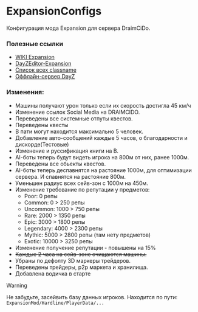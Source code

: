 # ExpansionConfigs

Конфигурация мода Expansion для сервера DraimCiDo.

### Полезные ссылки
- [WIKI Expansion](https://github.com/salutesh/DayZ-Expansion-Scripts/wiki)
- [DayZEditor-Expansion](https://github.com/Shawminator/DayZeEditor/releases)
- [Список всех classname](https://github.com/CypherMediaGIT/DayZClassNames2020/blob/master/classname2020)
- [Оффлайн-сервер DayZ](https://github.com/Arkensor/DayZCommunityOfflineMode)
### Изменения:
- Машины получают урон только если их скорость достигла 45 км/ч
- Изменение ссылок Social Media на DRAIMCIDO.
- Переведены все системные отпуты квестов.
- Переведены квесты
- В пати могут находится максимально 5 человек.
- Добавление авто-сообщений каждые 5 часов, о благодарности и дискорде(Тестовые)
- Изменение и руссификация книги на B.
- AI-боты теперь будут видеть игрока на 800м от них, ранее 1000м.
- Переведены все обьекты квестов.
- AI-боты теперь деспавнятся на растояние 1000м, для оптимизации сервера. И спавнятся на растояние 800м.
- Уменьшен радиус всех сейв-зон с 1000м на 450м.
- Изменение требование по репутации у предметов:
    - Poor: 0 репы
    - Common: 0 > 250 репы
    - Uncommon: 1000 > 750 репы
    - Rare: 2000 > 1350 репы
    - Epic: 3000 > 1800 репы
    - Legendary: 4000 > 2300 репы
    - Mythic: 5000 > 2800 репы (там нету предметов)
    - Exotic: 10000 > 3250 репы
- Изменение получение репутации - повышены на 15%
- ~~Каждые 2 часа на сейв-зоне очищаются машины.~~
- Убраны по дефолту 3D маркеры трейдеров.
- Переведены трейдеры, p2p маркета и хранилища.
- Добавлена водичка в старте

> [!WARNING]
> Не забудьте, засейвить базу данных игроков.
> Находится по пути: ```ExpansionMod/Hardline/PlayerData/...```
